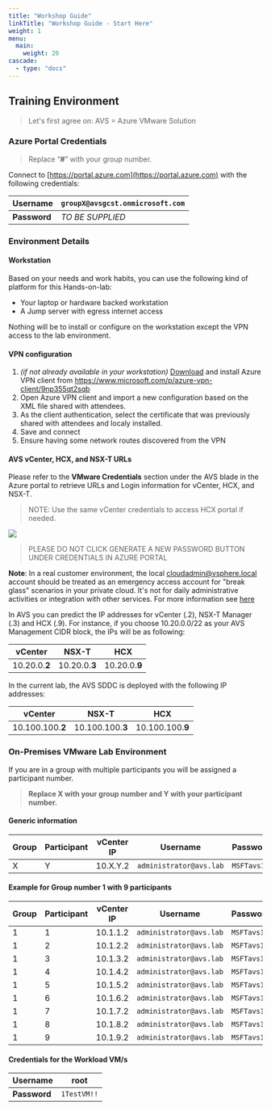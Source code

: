 ```yaml
---
title: "Workshop Guide"
linkTitle: "Workshop Guide - Start Here"
weight: 1
menu:
  main:
    weight: 20
cascade:
  - type: "docs"
---
```


## **Training Environment**

> Let's first agree on: AVS = Azure VMware Solution

### **Azure Portal Credentials**

> Replace “**\#**” with your group number.

Connect to [https://portal.azure.com](https://portal.azure.com) with the following credentials:

| **Username** | `groupX@avsgcst.onmicrosoft.com` |
| ------------ | ---------------------------------|
| **Password** | *TO BE SUPPLIED*                 |

### **Environment Details**

#### Workstation

Based on your needs and work habits, you can use the following kind of platform for this Hands-on-lab:

* Your laptop or hardware backed workstation
* A Jump server with egress internet access

Nothing will be to install or configure on the workstation except the VPN access to the lab environment.

#### VPN configuration

1. *(if not already available in your workstation)* [Download](https://www.microsoft.com/p/azure-vpn-client/9np355qt2sqb) and install Azure VPN client from https://www.microsoft.com/p/azure-vpn-client/9np355qt2sqb
2. Open Azure VPN client and import a new configuration based on the XML file shared with attendees.
3. As the client authentication, select the certificate that was previously shared with attendees and localy installed.
4. Save and connect
5. Ensure having some network routes discovered from the VPN

#### **AVS vCenter, HCX, and NSX-T URLs**

Please refer to the **VMware Credentials** section under the AVS blade in the Azure portal to retrieve URLs and Login information for vCenter, HCX, and NSX-T.

> NOTE: Use the same vCenter credentials to access HCX portal if needed.

![](MainPic6.png)

> PLEASE DO NOT CLICK GENERATE A NEW PASSWORD BUTTON UNDER CREDENTIALS IN AZURE PORTAL

**Note**: In a real customer environment, the local
[cloudadmin@vsphere.local](mailto:cloudadmin@vsphere.local) account should be
treated as an emergency access account for "break glass" scenarios in your
private cloud. It's not for daily administrative activities or integration with
other services. For more information see
[here](https://docs.microsoft.com/en-us/azure/azure-vmware/concepts-identity)

In AVS you can predict the IP addresses for vCenter (.2), NSX-T Manager (.3)
 and HCX (.9). For instance, if you choose 10.20.0.0/22 as your AVS Management CIDR block, the IPs will be as following:

| **vCenter**    | **NSX-T**     | **HCX**       |
| -------------- | ------------- | ------------- |
| 10.20.0.**2**  | 10.20.0.**3** | 10.20.0.**9** |

In the current lab, the AVS SDDC is deployed with the following IP addresses:

| **vCenter**       | **NSX-T**        | **HCX**          |
| ----------------- | ---------------- | ---------------- |
| 10.100.100.**2**  | 10.100.100.**3** | 10.100.100.**9** |

### **On-Premises VMware Lab Environment**

If you are in a group with multiple participants you will be assigned a participant number.

> **Replace X with your group number and Y with your participant number.**

#### Generic information

| **Group** | **Participant** | **vCenter IP** | **Username**            | **Password** | **VMs Workload network** |
| --------- | --------------- | -------------- | ----------------------- | ------------ | ------------------------ |
| X         | Y               | 10.X.Y.2       | `administrator@avs.lab` | `MSFTavs1!`  | 10.X.1Y.128/25           |

#### Example for Group number **1** with **9** participants

| **Group** | **Participant** | **vCenter IP** | **Username**            | **Password** | **VMs Workload network** |
| --------- | --------------- | -------------- | ----------------------- | ------------ | ------------------------ |
| 1         | 1               | 10.1.1.2       | `administrator@avs.lab` | `MSFTavs1!`  | 10.1.11.128/25           |
| 1         | 2               | 10.1.2.2       | `administrator@avs.lab` | `MSFTavs1!`  | 10.1.12.128/25           |
| 1         | 3               | 10.1.3.2       | `administrator@avs.lab` | `MSFTavs1!`  | 10.1.13.128/25           |
| 1         | 4               | 10.1.4.2       | `administrator@avs.lab` | `MSFTavs1!`  | 10.1.14.128/25           |
| 1         | 5               | 10.1.5.2       | `administrator@avs.lab` | `MSFTavs1!`  | 10.1.15.128/25           |
| 1         | 6               | 10.1.6.2       | `administrator@avs.lab` | `MSFTavs1!`  | 10.1.16.128/25           |
| 1         | 7               | 10.1.7.2       | `administrator@avs.lab` | `MSFTavs1!`  | 10.1.17.128/25           |
| 1         | 8               | 10.1.8.2       | `administrator@avs.lab` | `MSFTavs1!`  | 10.1.18.128/25           |
| 1         | 9               | 10.1.9.2       | `administrator@avs.lab` | `MSFTavs1!`  | 10.1.19.128/25           |

#### Credentials for the Workload VM/s

| **Username** | root        |
|------------- |------------ |
| **Password** | `1TestVM!!` |